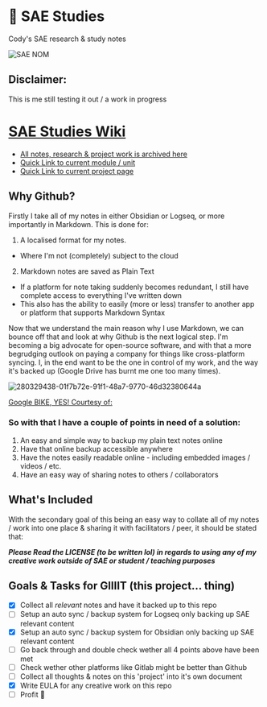 # 🧠 SAE Studies
Cody's SAE research &amp; study notes

![SAE NOM](https://github.com/twistedlogicaudio/SAE-Studies/assets/148475331/1e6e884d-c8ee-41a3-bc49-5bb63b70ff17)

## Disclaimer:
This is me still testing it out / a work in progress 

# [SAE Studies Wiki](https://github.com/twistedlogicaudio/SAE-Studies/wiki)
- [All notes, research & project work is archived here](https://github.com/twistedlogicaudio/SAE-Studies/wiki)
- [Quick Link to current module / unit](https://github.com/twistedlogicaudio/SAE-Studies/wiki/AUD212-•-Audio-Studio-2)
- [Quick Link to current project page](https://github.com/twistedlogicaudio/SAE-Studies/wiki/AUD212.2-•-Brief)

## Why Github?
Firstly I take all of my notes in either Obsidian or Logseq, or more importantly in Markdown.
This is done for:
1. A localised format for my notes.
  - Where I'm not (completely) subject to the cloud  
2. Markdown notes are saved as Plain Text
  - If a platform for note taking suddenly becomes redundant, I still have complete access to everything I've written down
  - This also has the ability to easily (more or less) transfer to another app or platform that supports Markdown Syntax

Now that we understand the main reason why I use Markdown, we can bounce off that and look at why Github is the next logical step.
I'm becoming a big advocate for open-source software, and with that a more begrudging outlook on paying a company for things like cross-platform syncing.
I, in the end want to be the one in control of my work, and the way it's backed up (Google Drive has burnt me one too many times).

![280329438-01f7b72e-91f1-48a7-9770-46d32380644a](https://github.com/twistedlogicaudio/SAE-Studies/assets/148475331/fe1f3578-24e0-4629-8c40-cf8b5f011e7c)

[Google BIKE, YES! Courtesy of:]()

### So with that I have a couple of points in need of a solution:
1. An easy and simple way to backup my plain text notes online
2. Have that online backup accessible anywhere
3. Have the notes easily readable online - including embedded images / videos / etc.
4. Have an easy way of sharing notes to others / collaborators

## What's Included
With the secondary goal of this being an easy way to collate all of my notes / work into one place & sharing it with facilitators / peer, it should be stated that: 

***Please Read the LICENSE (to be written lol) in regards to using any of my creative work outside of SAE or student / teaching purposes***

## Goals & Tasks for GIIIIT (this project... thing)
- [x] Collect all *relevant* notes and have it backed up to this repo
- [ ] Setup an auto sync / backup system for Logseq only backing up SAE relevant content
- [x] Setup an auto sync / backup system for Obsidian only backing up SAE relevant content
- [ ] Go back through and double check wether all 4 points above have been met
- [ ] Check wether other platforms like Gitlab might be better than Github
- [ ] Collect all thoughts & notes on this 'project' into it's own document
- [x] Write EULA for any creative work on this repo
- [ ] Profit 🥳

